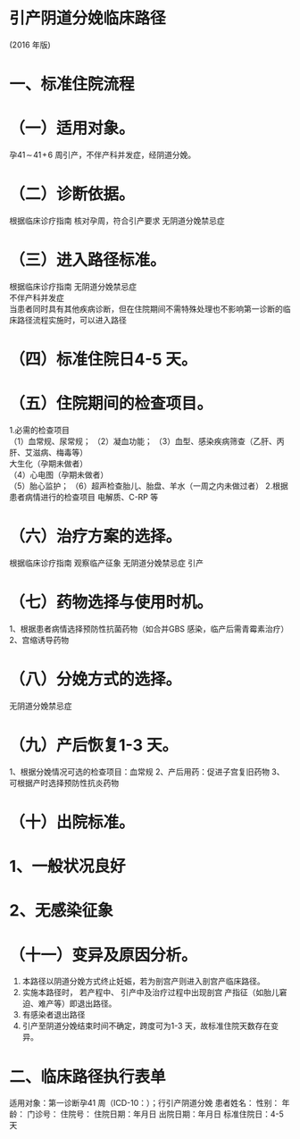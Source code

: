 # 引产阴道分娩临床路径  
(2016 年版)  
# 一、标准住院流程  
# （一）适用对象。  
孕$41\!\sim\!41\!+\!6$ 周引产，不伴产科并发症，经阴道分娩。  
# （二）诊断依据。  
根据临床诊疗指南 核对孕周，符合引产要求 无阴道分娩禁忌症  
# （三）进入路径标准。  
根据临床诊疗指南 无阴道分娩禁忌症  
不伴产科并发症  
当患者同时具有其他疾病诊断，但在住院期间不需特殊处理也不影响第一诊断的临床路径流程实施时，可以进入路径  
# （四）标准住院日4-5 天。  
# （五）住院期间的检查项目。  
1.必需的检查项目  
（1）血常规、尿常规； 
（2）凝血功能； 
（3）血型、感染疾病筛查（乙肝、丙肝、艾滋病、梅毒等）  
大生化（孕期未做者）  
（4）心电图（孕期未做者）  
（5）胎心监护； 
（6）超声检查胎儿、胎盘、羊水（一周之内未做过者）
2.根据患者病情进行的检查项目 电解质、C-RP 等  
# （六）治疗方案的选择。  
根据临床诊疗指南 观察临产征象 无阴道分娩禁忌症 引产  
# （七）药物选择与使用时机。  
1、根据患者病情选择预防性抗菌药物（如合并GBS 感染，临产后需青霉素治疗）  
2、宫缩诱导药物  
# （八）分娩方式的选择。  
无阴道分娩禁忌症  
# （九）产后恢复1-3 天。  
1、根据分娩情况可选的检查项目：血常规 2、产后用药：促进子宫复旧药物 3、可根据产时选择预防性抗炎药物  
# （十）出院标准。  
# 1、一般状况良好  
# 2、无感染征象  
# （十一）变异及原因分析。  
1. 本路径以阴道分娩方式终止妊娠，若为剖宫产则进入剖宫产临床路径。 
2.   实施本路径时， 若产程中、 引产中及治疗过程中出现剖宫 产指征（如胎儿窘迫、难产等）即退出路径。 
3. 有感染者退出路径 
4. 引产至阴道分娩结束时间不确定，跨度可为1-3 天，故标准住院天数存在变异。  
# 二、临床路径执行表单  
适用对象：第一诊断孕41 周（ICD-10：）；行引产阴道分娩 患者姓名：     性别：   年龄：    门诊号：   住院号： 住院日期：年月日   出院日期：年月日  标准住院日：4-5 天  

